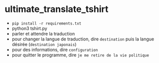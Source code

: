 # ultimate_translate_tshirt

- `pip install -r requirements.txt`
- python3 tshirt.py
- parler et attendre la traduction
- pour changer la langue de traduction, dire `destination` puis la langue désirée (`destination japonais`)
- pour des informations, dire `configuration`
- pour quitter le programme, dire `je me retire de la vie politique`
